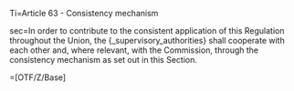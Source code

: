 Ti=Article 63 - Consistency mechanism

sec=In order to contribute to the consistent application of this Regulation throughout the Union, the {_supervisory_authorities} shall cooperate with each other and, where relevant, with the Commission, through the consistency mechanism as set out in this Section.

=[OTF/Z/Base]
